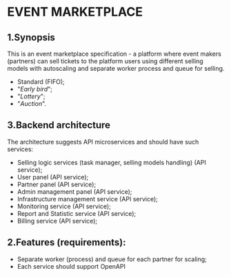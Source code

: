 
EVENT MARKETPLACE
==============================

1.Synopsis
------------------------------
This is an event marketplace specification - a platform where event makers (partners) can sell tickets to the platform users using 
different selling models with autoscaling and separate worker process and queue for selling.

- Standard (FIFO);
- "*Early bird*";
- "*Lottery*";
- "*Auction*".

3.Backend architecture
------------------------------

The architecture suggests API microservices and should have such services:
- Selling logic services (task manager, selling models handling) (API service);
- User panel (API service);
- Partner panel (API service);
- Admin management panel (API service);
- Infrastructure management service (API service);
- Monitoring service (API service);
- Report and Statistic service (API service);
- Billing service (API service);


2.Features (requirements):
------------------------------
 - Separate worker (process) and queue for each partner for scaling;
 - Each service should support OpenAPI